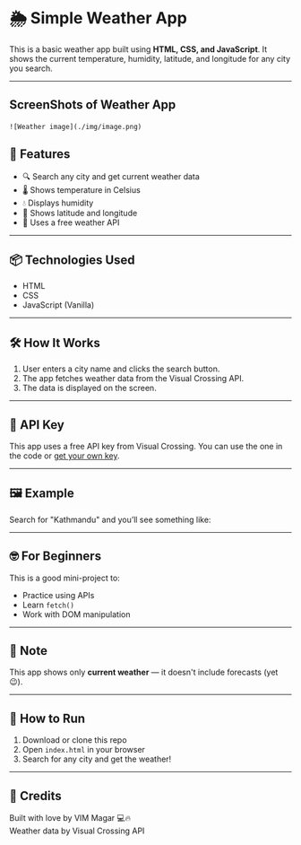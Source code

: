 # 🌦️ Simple Weather App

This is a basic weather app built using **HTML, CSS, and JavaScript**. It shows the current temperature, humidity, latitude, and longitude for any city you search.

---


## ScreenShots of Weather App
    ![Weather image](./img/image.png)
## 🚀 Features

- 🔍 Search any city and get current weather data
- 🌡️ Shows temperature in Celsius
- 💧 Displays humidity
- 📍 Shows latitude and longitude
- 🧠 Uses a free weather API

---

## 📦 Technologies Used

- HTML
- CSS
- JavaScript (Vanilla)

---

## 🛠️ How It Works

1. User enters a city name and clicks the search button.
2. The app fetches weather data from the Visual Crossing API.
3. The data is displayed on the screen.

---

## 🔑 API Key

This app uses a free API key from Visual Crossing. You can use the one in the code or [get your own key](https://www.visualcrossing.com/weather-api).

---

## 🖼️ Example

Search for "Kathmandu" and you’ll see something like:


---

## 🤓 For Beginners

This is a good mini-project to:
- Practice using APIs
- Learn `fetch()`
- Work with DOM manipulation

---

## 📌 Note

This app shows only **current weather** — it doesn't include forecasts (yet 😉).

---

## 📁 How to Run

1. Download or clone this repo
2. Open `index.html` in your browser
3. Search for any city and get the weather!

---

## 🙌 Credits

Built with love by VIM Magar 💻🔥  
Weather data by Visual Crossing API

